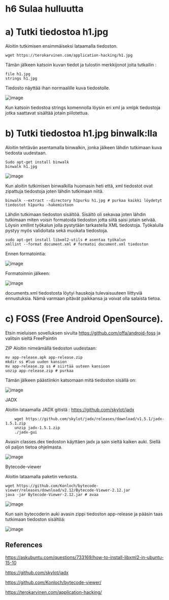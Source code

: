 # h6 Sulaa hulluutta

# a) Tutki tiedostoa h1.jpg

Aloitin tutkimisen ensimmäiseksi lataamalla tiedoston.

    wget https://terokarvinen.com/application-hacking/h1.jpg

Tämän jälkeen katsoin kuvan tiedot ja tulostin merkkijonot joita tutkailin :

    file h1.jpg
    strings h1.jpg

Tiedosto näyttää ihan normaalille kuva tiedostolle.

![image](https://github.com/user-attachments/assets/dc33731f-14a9-4dbd-8b00-cf2e24749e27)

Kun katsoin tiedostoa strings komennolla löysin eri xml ja xmlpk tiedostoja jotka saattavat sisältää jotain piilotettua.



# b) Tutki tiedostoa h1.jpg binwalk:lla

Aloitin tehtävän asentamalla binwalkin, jonka jälkeen lähdin tutkimaan kuva tiedosta uudestaan.

    Sudo apt-get install binwalk
    binwalk h1.jpg

![image](https://github.com/user-attachments/assets/623e81de-68d7-4099-bb98-526eb73f9eb7)

Kun aloitin tutkimisen binwalkilla huomasin heti että, xml tiedostot ovat zipattuja tiedostoja joten lähdin tutkimaan niitä.

    binwalk --extract --directory h1purku h1.jpg # purkaa kaikki löydetyt tiedostot h1purku -hakemistoon

Lähdin tutkimaan tiedoston sisältöä. Sisältö oli sekavaa joten lähdin tutkimaan miten voisin formatoida tiedoston jotta siitä saisi jotain selvää. Löysin xmllint työkalun jolla pystytään tarkastella XML tiedostoja. Työkalulla pystyy myös validoitata sekä muokata tiedostoja.

    sudo apt-get install libxml2-utils # asentaa työkalun
    xmllint --format document.xml # formatoi document.xml tiedoston

Ennen formatointia:

![image](https://github.com/user-attachments/assets/d979c1a1-3cb5-4709-83f6-e11314d5a00a)


Formatoinnin jälkeen:

![image](https://github.com/user-attachments/assets/2803afce-54aa-4b51-b54e-9c6045c95f15)



documents.xml tiedostosta löytyi hauskoja tulevaisuuteen liittyviä ennustuksia. Nämä varmaan pitävät paikkansa ja voivat olla salaista tietoa.





# c) FOSS (Free Android OpenSource).

Etsin mieluisen sovelluksen sivulta https://github.com/offa/android-foss ja valitsin sieltä FreePaintin

ZIP
Aloitin nimeämällä tiedoston uudestaan:

    mv app-release.apk app-release.zip
    mkdir ss #luo uuden kansion
    mv app-release.zp ss # siirtää uuteen kansioon
    unzip app-release.zip # purkaa

Tämän jälkeen päästiinkin katsomaan mitä tiedoston sisällä on:

![image](https://github.com/user-attachments/assets/f7e6ae4e-640f-4bde-81cf-0b4d64d8182c)


JADX

Aloitin lataamalla JADX gitistä : https://github.com/skylot/jadx

        wget https://github.com/skylot/jadx/releases/download/v1.5.1/jadx-1.5.1.zip
        unzip jadx-1.5.1.zip
        ./jadx-gui

Avasin classes.dex tiedoston käyttäen jadx ja sain sieltä kaiken auki. Siellä oli paljon tietoa ohjelmasta.

![image](https://github.com/user-attachments/assets/74bc9f3c-f679-4671-86ff-0644518c80ed)


Bytecode-viewer

Aloitin lataamalla paketin verkosta. 

    wget https://github.com/Konloch/bytecode-viewer/releases/download/v2.12/Bytecode-Viewer-2.12.jar
    java -jar Bytecode-Viewer-2.12.jar # avaa

![image](https://github.com/user-attachments/assets/0767640d-3c49-4bda-97ae-ef87e3da5eaf)

Kun sain bytecoderin auki avasin zippi tiedoston app-release ja pääsin taas tutkimaan tiedoston sisältöä: 

![image](https://github.com/user-attachments/assets/9eb5a055-13b7-41d8-b051-eb4485f1ab1a)



## References

https://askubuntu.com/questions/733169/how-to-install-libxml2-in-ubuntu-15-10

https://github.com/skylot/jadx

https://github.com/Konloch/bytecode-viewer/

https://terokarvinen.com/application-hacking/
